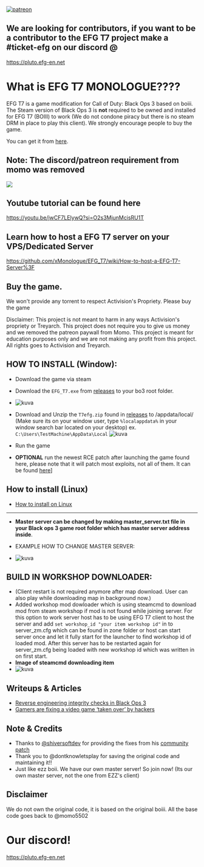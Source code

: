 [![patreon](https://img.shields.io/badge/Patreon-support-red.svg?logo=patreon)](https://www.patreon.com/efgservers)

## We are looking for contributors, if you want to be a contributor to the EFG T7 project make a #ticket-efg on our discord @
https://pluto.efg-en.net

# What is EFG T7 MONOLOGUE????

EFG T7 is a game modification for Call of Duty: Black Ops 3 based on boiii.  
The Steam version of Black Ops 3 is **not** required to be owned and installed for EFG T7 (BOIII) to work (We do not condone piracy but there is no steam DRM in place to play this client). We strongly encourage people to buy the game.

You can get it from <a href="https://store.steampowered.com/app/311210/Call_of_Duty_Black_Ops_III/">here</a>.

## Note: The discord/patreon requirement from momo was removed

<img src="https://cdn.discordapp.com/attachments/623352372998963233/1131209997724942457/EFG_Black_Logo_512x512.gif">

## Youtube tutorial can be found here
https://youtu.be/jwCF7LElywQ?si=O2s3MjunMcisRU1T

## Learn how to host a EFG T7 server on your VPS/Dedicated Server
https://github.com/xMonologue/EFG_T7/wiki/How-to-host-a-EFG-T7-Server%3F

## Buy the game. 

We won't provide any torrent to respect Activision's Propriety. Please buy the game

Disclaimer: This project is not meant to harm in any ways Activision's propriety or Treyarch. This project does not require you to give us money and we removed the patreon paywall from Momo. This project is meant for education purposes only and we are not making any profit from this project. All rights goes to Activision and Treyarch.

## HOW TO INSTALL (Window):
- Download the game via steam
- Download the ```EFG_T7.exe``` from [releases](https://github.com/xMonologue/EFG_T7/releases) to your bo3 root folder.
- ![kuva](https://github.com/xMonologue/EFG_T7/assets/77815199/90ee96e3-d36f-4ea2-9960-1f9bd128a126)

- Download and Unzip the ```T7efg.zip``` found in [releases](https://github.com/xMonologue/EFG_T7/releases) to /appdata/local/ (Make sure its on your window user, type ```%localappdata%``` in your window search bar located on your desktop) ex. ```C:\Users\TestMachine\AppData\Local```
  ![kuva](https://github.com/xMonologue/EFG_T7/assets/77815199/b211ac18-5e3e-4203-a4b2-914081d908db)

- Run the game

- **OPTIONAL** run the newest RCE patch after launching the game found here, please note that it will patch most exploits, not all of them. It can be found [here](https://github.com/xMonologue/EFG_T7/releases/download/efg/t7rcepatch_2.02.exe)]

## How to install (Linux)
-  [How to install on Linux](https://github.com/xMonologue/EFG_T7/wiki/How-to-run-EFG-T7-on-Linux)

--------------------------------------------------------------------------------------------------------------------------------------------------------------------------------------------------------------------------------------------------------
- **Master server can be changed by making master_server.txt file in your Black ops 3 game root folder which has master server address inside**. 

- EXAMPLE HOW TO CHANGE MASTER SERVER:
- ![kuva](https://github.com/xMonologue/EFG_T7/assets/77815199/e008ce5b-1a65-416b-9ee3-90290f65d2f8)

## BUILD IN WORKSHOP DOWNLOADER:
- (Client restart is not required anymore after map download. User can also play while downloading map in background now.)
- Added workshop mod dowloader which is using steamcmd to download mod from steam workshop if mod is not found while joining server. For this option to work server host has to be using EFG T7 client to host the server and add ```set workshop_id "your item workshop id"``` in to server_zm.cfg which can be found in zone folder or host can start server once and let it fully start for the launcher to find workshop id of loaded mod. After this server has to be restarted again for server_zm.cfg being loaded with new workshop id which was written in on first start.
- **Image of steamcmd downloading item**
- ![kuva](https://github.com/xMonologue/EFG_T7/assets/77815199/8d48ccc4-c2f5-415a-b792-ba39770d052a)




## Writeups & Articles

- <a href="https://momo5502.com/posts/2022-11-17-reverse-engineering-integrity-checks-in-black-ops-3/">Reverse engineering integrity checks in Black Ops 3</a>
- <a href="https://techcrunch.com/2023/02/28/gamers-are-fixing-a-video-game-taken-over-by-hackers/">Gamers are fixing a video game ‘taken over’ by hackers</a>

## Note & Credits
- Thanks to <a href="https://github.com/shiversoftdev">@shiversoftdev</a> for providing the fixes from his <a href="https://github.com/shiversoftdev/t7patch">community patch</a>
- Thank you to @dontknowletsplay for saving the original code and maintaining it!!
- Just like ezz boii. We have our own master server! So join now! (Its our own master server, not the one from EZZ's client)

## Disclaimer
We do not own the original code, it is based on the original boiii. All the base code goes back to @momo5502

# Our discord!
https://pluto.efg-en.net
